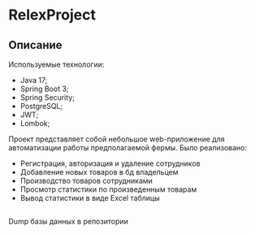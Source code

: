 # RelexProject

## Описание

Используемые технологии:
- Java 17;
- Spring Boot 3;
- Spring Security;
- PostgreSQL;
- JWT;
- Lombok;

Проект представляет собой небольшое web-приложение для автоматизации работы предполагаемой фермы.
Было реализовано:
- Регистрация, авторизация и удаление сотрудников
- Добавление новых товаров в бд владельцем
- Производство товаров сотрудниками
- Просмотр статистики по произведенным товарам
- Вывод статистики в виде Excel таблицы

##
Dump базы данных в репозитории
